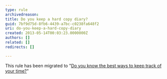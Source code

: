 ```yaml
---
type: rule
archivedreason: 
title: Do you keep a hard copy diary?
guid: 7bf9d75d-8fb6-4439-a7bc-c0238fa648f2
uri: do-you-keep-a-hard-copy-diary
created: 2013-05-14T00:03:23.0000000Z
authors: []
related: []
redirects: []

---
```



This rule&#160;has been migrated&#160;to &quot;<a href="/Pages/keep-track-of-your-time.aspx">​Do you know the best ways to keep track of your time?</a>​​&quot;​<br>
<br><excerpt class='endintro'></excerpt><br>



